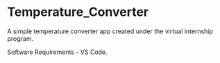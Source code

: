 # Temperature_Converter
A simple temperature converter app created under the virtual internship program.

Software Requirements -
VS Code.
